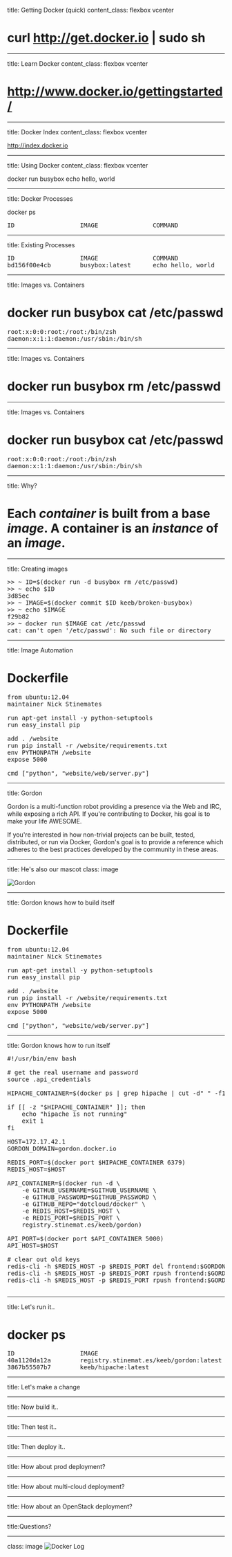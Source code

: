 title: Getting Docker (quick)
content_class: flexbox vcenter

# curl http://get.docker.io | sudo sh

---
title: Learn Docker
content_class: flexbox vcenter

# http://www.docker.io/gettingstarted/

---
title: Docker Index
content_class: flexbox vcenter

http://index.docker.io

---
title: Using Docker
content_class: flexbox vcenter

docker run busybox echo hello, world


---
title: Docker Processes

docker ps

<pre class="prettyprint">
ID                  IMAGE               COMMAND             CREATED             STATUS              PORTS
</pre>


---
title: Existing Processes

<pre class="prettyprint">
ID                  IMAGE               COMMAND             CREATED             STATUS              PORTS
bd156f00e4cb        busybox:latest      echo hello, world   4 days ago          Exit 0   
</pre>


---
title: Images vs. Containers

# docker run busybox cat /etc/passwd
<pre class="prettyprint">
root:x:0:0:root:/root:/bin/zsh
daemon:x:1:1:daemon:/usr/sbin:/bin/sh
</pre>


---
title: Images vs. Containers

# docker run busybox rm /etc/passwd

---
title: Images vs. Containers

# docker run busybox cat /etc/passwd

<pre class="prettyprint">
root:x:0:0:root:/root:/bin/zsh
daemon:x:1:1:daemon:/usr/sbin:/bin/sh
</pre>

---
title: Why?

# Each *container* is built from a base *image*. A container is an *instance* of an *image*.


---
title: Creating images

<pre class="prettyprint">
>> ~ ID=$(docker run -d busybox rm /etc/passwd)
>> ~ echo $ID
3d85ec
>> ~ IMAGE=$(docker commit $ID keeb/broken-busybox)
>> ~ echo $IMAGE
f29b82
>> ~ docker run $IMAGE cat /etc/passwd
cat: can't open '/etc/passwd': No such file or directory
</pre>

---

title: Image Automation

# Dockerfile
<pre class="prettyprint">
from ubuntu:12.04
maintainer Nick Stinemates

run apt-get install -y python-setuptools
run easy_install pip

add . /website
run pip install -r /website/requirements.txt
env PYTHONPATH /website
expose 5000

cmd ["python", "website/web/server.py"]
</pre>

---

title: Gordon

Gordon is a multi-function robot providing a presence via the Web and IRC, while exposing a rich API. If you're contributing to Docker, his goal is to make your life AWESOME.

If you're interested in how non-trivial projects can be built, tested, distributed, or run via Docker, Gordon's goal is to provide a reference which adheres to the best practices developed by the community in these areas.

---
title: He's also our mascot
class: image

![Gordon](images/gordon.jpg)

---
title: Gordon knows how to build itself

# Dockerfile
<pre class="prettyprint">
from ubuntu:12.04
maintainer Nick Stinemates

run apt-get install -y python-setuptools
run easy_install pip

add . /website
run pip install -r /website/requirements.txt
env PYTHONPATH /website
expose 5000

cmd ["python", "website/web/server.py"]
</pre>

---

title: Gordon knows how to run itself

<pre class="prettyprint">
#!/usr/bin/env bash

# get the real username and password
source .api_credentials

HIPACHE_CONTAINER=$(docker ps | grep hipache | cut -d" " -f1)

if [[ -z "$HIPACHE_CONTAINER" ]]; then
    echo "hipache is not running"
    exit 1
fi

HOST=172.17.42.1
GORDON_DOMAIN=gordon.docker.io

REDIS_PORT=$(docker port $HIPACHE_CONTAINER 6379)
REDIS_HOST=$HOST

API_CONTAINER=$(docker run -d \
    -e GITHUB_USERNAME=$GITHUB_USERNAME \
    -e GITHUB_PASSWORD=$GITHUB_PASSWORD \
    -e GITHUB_REPO="dotcloud/docker" \
    -e REDIS_HOST=$REDIS_HOST \
    -e REDIS_PORT=$REDIS_PORT \
    registry.stinemat.es/keeb/gordon)

API_PORT=$(docker port $API_CONTAINER 5000)
API_HOST=$HOST

# clear out old keys
redis-cli -h $REDIS_HOST -p $REDIS_PORT del frontend:$GORDON_DOMAIN
redis-cli -h $REDIS_HOST -p $REDIS_PORT rpush frontend:$GORDON_DOMAIN api
redis-cli -h $REDIS_HOST -p $REDIS_PORT rpush frontend:$GORDON_DOMAIN http://$API_HOST:$API_PORT"prettyprint">

</pre>

---
title: Let's run it..

# docker ps
<pre class="prettyprint">
ID                  IMAGE                                     COMMAND                CREATED              STATUS              PORTS
40a1120da12a        registry.stinemat.es/keeb/gordon:latest   python website/web/s   About a minute ago   Up About a minute   49154->5000           
3867b55507b7        keeb/hipache:latest                       supervisord -n         About a minute ago   Up About a minute   49153->6379, 80->80   
</pre>

---
title: Let's make a change

---
title: Now build it..

---
title: Then test it..



---
title: Then deploy it..

---
title: How about prod deployment?

---
title: How about multi-cloud deployment?

---
title: How about an OpenStack deployment?

---
title:Questions?

---
class: image
![Docker Log](images/docker-logo.jpg)



